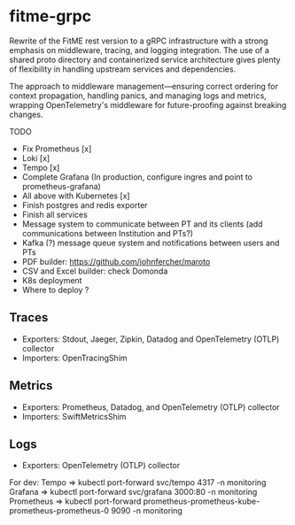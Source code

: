 # fitme-grpc

Rewrite of the FitME rest version to a  gRPC infrastructure with a strong emphasis on middleware, tracing, and logging integration.
The use of a shared proto directory and containerized service architecture gives plenty of flexibility in handling upstream services and dependencies.

The approach to middleware management—ensuring correct ordering for context propagation, handling panics, and managing logs and metrics, wrapping OpenTelemetry's middleware for future-proofing against breaking changes.

TODO
 - Fix Prometheus [x]
 - Loki [x]
 - Tempo [x]
 - Complete Grafana (In production, configure ingres and point to prometheus-grafana)
 - All above with Kubernetes [x]
 - Finish postgres and redis exporter
 - Finish all services
 - Message system to communicate between PT and its clients (add communications between Institution and PTs?)
 - Kafka (?) message queue system and notifications between users and PTs
 - PDF builder: https://github.com/johnfercher/maroto
 - CSV and Excel builder: check Domonda
- K8s deployment
- Where to deploy ?


## Traces
- Exporters: Stdout, Jaeger, Zipkin, Datadog and OpenTelemetry (OTLP) collector
- Importers: OpenTracingShim
## Metrics
- Exporters: Prometheus, Datadog, and OpenTelemetry (OTLP) collector
- Importers: SwiftMetricsShim
## Logs
- Exporters: OpenTelemetry (OTLP) collector

For dev:
Tempo => kubectl port-forward svc/tempo 4317 -n monitoring
Grafana => kubectl port-forward svc/grafana 3000:80 -n monitoring
Prometheus => kubectl port-forward prometheus-prometheus-kube-prometheus-prometheus-0 9090 -n monitoring

